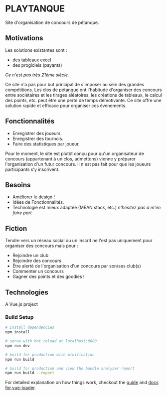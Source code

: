 # PLAYTANQUE

Site d'organisation de concours de pétanque.

## Motivations

Les solutions existantes sont :
- des tableaux excel
- des progiciels (payants)

*Ce n'est pas très 21ème siècle.*

Ce site n'a pas pour but principal de s'imposer au sein des grandes compétitions.
Les clos de pétanque ont l'habitude d'organiser des concours entre sociétaires et les tirages aléatoires, les créations de tableaux, le calcul des points, etc. peut être une perte de temps démotivante. Ce site offre une solution rapide et efficace pour organiser ces évènements.

## Fonctionnalités

- Enregistrer des joueurs.
- Enregistrer des tournois.
- Faire des statistiques par joueur.

Pour le moment, le site est plutôt conçu pour qu'un organisateur de concours (appartenant à un clos, admettons) vienne y préparer l'organisation d'un futur concours. Il n'est pas fait pour que les joueurs participants s'y inscrivent.

## Besoins

- Améliorer le design !
- Idées de Fonctionnalités.
- Technologie est mieux adaptée (MEAN stack, etc.)
*n'hésitez pas à m'en faire part*

## Fiction

Tendre vers un réseau social ou un inscrit ne l'est pas uniquement pour organiser des concours mais pour :
- Rejoindre un club
- Rejoindre des concours
- Être alerté de l'organisation d'un concours par son/ses club(s)
- Commenter un concours
- Gagner des points et des goodies !

## Technologies

A Vue.js project

### Build Setup

``` bash
# install dependencies
npm install

# serve with hot reload at localhost:8080
npm run dev

# build for production with minification
npm run build

# build for production and view the bundle analyzer report
npm run build --report
```

For detailed explanation on how things work, checkout the [guide](http://vuejs-templates.github.io/webpack/) and [docs for vue-loader](http://vuejs.github.io/vue-loader).
